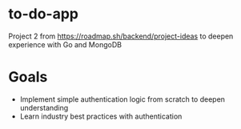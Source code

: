 # to-do-app
Project 2 from https://roadmap.sh/backend/project-ideas to deepen experience with Go and MongoDB

# Goals
- Implement simple authentication logic from scratch to deepen understanding
- Learn industry best practices with authentication
